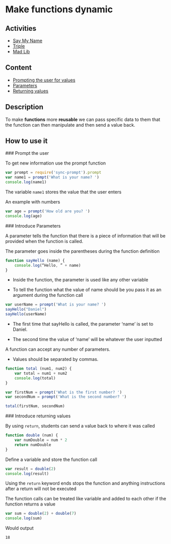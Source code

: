 # Make functions dynamic

## Activities

- [Say My Name](https://github.com/danleavitt0/codecamp-examples/tree/master/passingParameters/examples/sayMyName)
- [Triple](https://github.com/danleavitt0/codecamp-examples/tree/master/passingParameters/examples/triple)
- [Mad Lib](https://github.com/danleavitt0/codecamp-examples/tree/master/passingParameters/examples/madLib)

## Content

- [Prompting the user for values](#prompt)
- [Parameters](#parameters)
- [Returning values](#return)

## Description

To make **functions** more **reusable** we can pass specific data to them that the function can then manipulate and then send a value back.

## How to use it

<a name="prompt" />
### Prompt the user

To get new information use the prompt function
```js
var prompt = require('sync-prompt').prompt
var name1 = prompt('What is your name? ')
console.log(name1)
```

The variable `name1` stores the value that the user enters

An example with numbers
```js
var age = prompt('How old are you? ')
console.log(age)
```

<a name="parameters" />
### Introduce Parameters

A parameter tells the function that there is a piece of information that will be provided when the function is called.

The parameter goes inside the parentheses during the function definition
```js
function sayHello (name) {
	console.log(“Hello, ” + name)
}
```
- Inside the function, the parameter is used like any other variable

- To tell the function what the value of name should be you pass it as an argument during the function call

```js
var userName = prompt('What is your name? ')
sayHello("Daniel")
sayHello(userName)
```
- The first time that sayHello is called, the parameter ‘name’ is set to Daniel.

- The second time the value of ‘name’ will be whatever the user inputted

A function can accept any number of parameters.
- Values should be separated by commas.

```js
function total (num1, num2) {
	var total = num1 + num2
	console.log(total)
}

var firstNum = prompt('What is the first number? ')
var secondNum = prompt('What is the second number? ')

total(firstNum, secondNum)
```

<a name="return" />
### Introduce returning values

By using `return`, students can send a value back to where it was called
```js
function double (num) {
	var numDouble = num * 2
	return numDouble
}
```
Define a variable and store the function call
```js
var result = double(2)
console.log(result)
```
Using the `return` keyword ends stops the function and anything instructions after
a return will not be executed

The function calls can be treated like variable and added to each other if the function returns a value
```js
var sum = double(2) + double(7)
console.log(sum)
```
Would output
```
18
```
